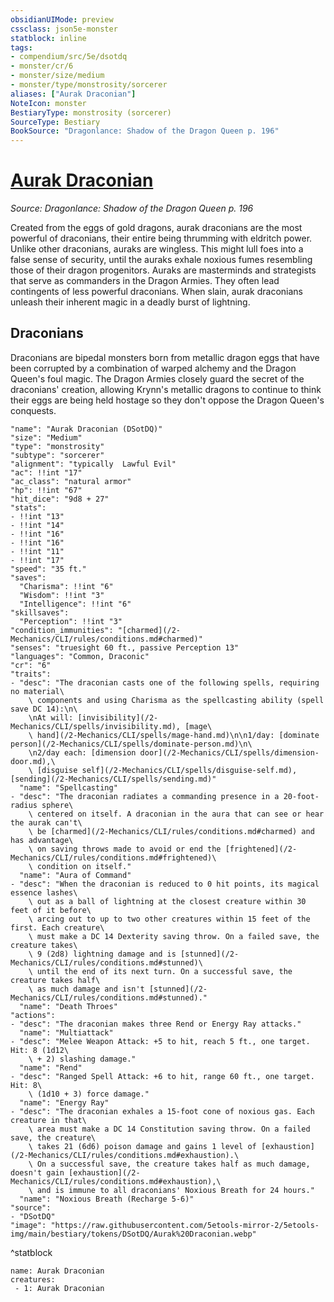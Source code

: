 ```yaml
---
obsidianUIMode: preview
cssclass: json5e-monster
statblock: inline
tags:
- compendium/src/5e/dsotdq
- monster/cr/6
- monster/size/medium
- monster/type/monstrosity/sorcerer
aliases: ["Aurak Draconian"]
NoteIcon: monster
BestiaryType: monstrosity (sorcerer)
SourceType: Bestiary
BookSource: "Dragonlance: Shadow of the Dragon Queen p. 196"
---
```

# [Aurak Draconian](2-Mechanics/CLI/bestiary/monstrosity/aurak-draconian-dsotdq.md)
*Source: Dragonlance: Shadow of the Dragon Queen p. 196*  

Created from the eggs of gold dragons, aurak draconians are the most powerful of draconians, their entire being thrumming with eldritch power. Unlike other draconians, auraks are wingless. This might lull foes into a false sense of security, until the auraks exhale noxious fumes resembling those of their dragon progenitors. Auraks are masterminds and strategists that serve as commanders in the Dragon Armies. They often lead contingents of less powerful draconians. When slain, aurak draconians unleash their inherent magic in a deadly burst of lightning.

## Draconians

Draconians are bipedal monsters born from metallic dragon eggs that have been corrupted by a combination of warped alchemy and the Dragon Queen's foul magic. The Dragon Armies closely guard the secret of the draconians' creation, allowing Krynn's metallic dragons to continue to think their eggs are being held hostage so they don't oppose the Dragon Queen's conquests.

```statblock
"name": "Aurak Draconian (DSotDQ)"
"size": "Medium"
"type": "monstrosity"
"subtype": "sorcerer"
"alignment": "typically  Lawful Evil"
"ac": !!int "17"
"ac_class": "natural armor"
"hp": !!int "67"
"hit_dice": "9d8 + 27"
"stats":
- !!int "13"
- !!int "14"
- !!int "16"
- !!int "16"
- !!int "11"
- !!int "17"
"speed": "35 ft."
"saves":
  "Charisma": !!int "6"
  "Wisdom": !!int "3"
  "Intelligence": !!int "6"
"skillsaves":
  "Perception": !!int "3"
"condition_immunities": "[charmed](/2-Mechanics/CLI/rules/conditions.md#charmed)"
"senses": "truesight 60 ft., passive Perception 13"
"languages": "Common, Draconic"
"cr": "6"
"traits":
- "desc": "The draconian casts one of the following spells, requiring no material\
    \ components and using Charisma as the spellcasting ability (spell save DC 14):\n\
    \nAt will: [invisibility](/2-Mechanics/CLI/spells/invisibility.md), [mage\
    \ hand](/2-Mechanics/CLI/spells/mage-hand.md)\n\n1/day: [dominate person](/2-Mechanics/CLI/spells/dominate-person.md)\n\
    \n2/day each: [dimension door](/2-Mechanics/CLI/spells/dimension-door.md),\
    \ [disguise self](/2-Mechanics/CLI/spells/disguise-self.md), [sending](/2-Mechanics/CLI/spells/sending.md)"
  "name": "Spellcasting"
- "desc": "The draconian radiates a commanding presence in a 20-foot-radius sphere\
    \ centered on itself. A draconian in the aura that can see or hear the aurak can't\
    \ be [charmed](/2-Mechanics/CLI/rules/conditions.md#charmed) and has advantage\
    \ on saving throws made to avoid or end the [frightened](/2-Mechanics/CLI/rules/conditions.md#frightened)\
    \ condition on itself."
  "name": "Aura of Command"
- "desc": "When the draconian is reduced to 0 hit points, its magical essence lashes\
    \ out as a ball of lightning at the closest creature within 30 feet of it before\
    \ arcing out to up to two other creatures within 15 feet of the first. Each creature\
    \ must make a DC 14 Dexterity saving throw. On a failed save, the creature takes\
    \ 9 (2d8) lightning damage and is [stunned](/2-Mechanics/CLI/rules/conditions.md#stunned)\
    \ until the end of its next turn. On a successful save, the creature takes half\
    \ as much damage and isn't [stunned](/2-Mechanics/CLI/rules/conditions.md#stunned)."
  "name": "Death Throes"
"actions":
- "desc": "The draconian makes three Rend or Energy Ray attacks."
  "name": "Multiattack"
- "desc": "Melee Weapon Attack: +5 to hit, reach 5 ft., one target. Hit: 8 (1d12\
    \ + 2) slashing damage."
  "name": "Rend"
- "desc": "Ranged Spell Attack: +6 to hit, range 60 ft., one target. Hit: 8\
    \ (1d10 + 3) force damage."
  "name": "Energy Ray"
- "desc": "The draconian exhales a 15-foot cone of noxious gas. Each creature in that\
    \ area must make a DC 14 Constitution saving throw. On a failed save, the creature\
    \ takes 21 (6d6) poison damage and gains 1 level of [exhaustion](/2-Mechanics/CLI/rules/conditions.md#exhaustion).\
    \ On a successful save, the creature takes half as much damage, doesn't gain [exhaustion](/2-Mechanics/CLI/rules/conditions.md#exhaustion),\
    \ and is immune to all draconians' Noxious Breath for 24 hours."
  "name": "Noxious Breath (Recharge 5-6)"
"source":
- "DSotDQ"
"image": "https://raw.githubusercontent.com/5etools-mirror-2/5etools-img/main/bestiary/tokens/DSotDQ/Aurak%20Draconian.webp"
```
^statblock

```encounter-table
name: Aurak Draconian
creatures:
 - 1: Aurak Draconian
```